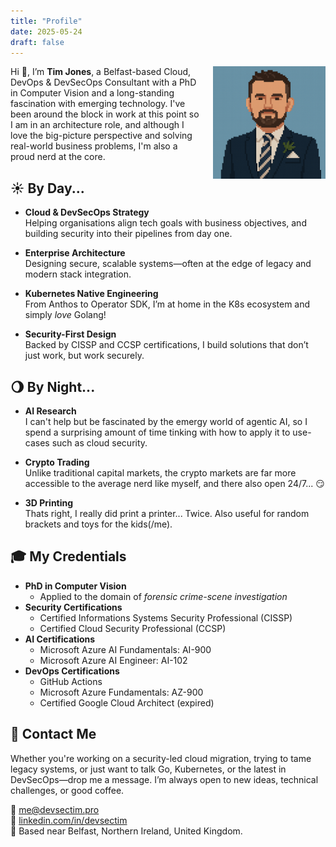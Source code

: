 ```yaml
---
title: "Profile"
date: 2025-05-24
draft: false
---
```


<img src="/static/profile-cover.png" style="float: right; margin-left: 20px; width: 180px;">

Hi 👋, I’m **Tim Jones**, a Belfast-based Cloud, DevOps & DevSecOps Consultant with a PhD in Computer Vision and a long-standing fascination with emerging technology.  I've been around the block in work at this point so I am in an architecture role, and although I love the big-picture perspective and solving real-world business problems, I'm also a proud nerd at the core.

## ☀️ By Day...

- **Cloud & DevSecOps Strategy**  
  Helping organisations align tech goals with business objectives, and building security into their pipelines from day one.

- **Enterprise Architecture**  
  Designing secure, scalable systems—often at the edge of legacy and modern stack integration.

- **Kubernetes Native Engineering**  
  From Anthos to Operator SDK, I’m at home in the K8s ecosystem and simply *love* Golang!

- **Security-First Design**  
  Backed by CISSP and CCSP certifications, I build solutions that don’t just work, but work securely.

## 🌖 By Night...

- **AI Research**  
  I can't help but be fascinated by the emergy world of agentic AI, so I spend a surprising amount of time tinking with how to apply it to use-cases such as cloud security.

- **Crypto Trading**  
  Unlike traditional capital markets, the crypto markets are far more accessible to the average nerd like myself, and there also open 24/7... 😏

- **3D Printing**  
  Thats right, I really did print a printer... Twice.  Also useful for random brackets and toys for the kids(/me).
  
## 🎓 My Credentials

- **PhD in Computer Vision**
  - Applied to the domain of *forensic crime-scene investigation*
- **Security Certifications**  
  - Certified Informations Systems Security Professional (CISSP)
  - Certified Cloud Security Professional (CCSP)
- **AI Certifications**
  - Microsoft Azure AI Fundamentals: AI-900
  - Microsoft Azure AI Engineer: AI-102
- **DevOps Certifications**  
  - GitHub Actions
  - Microsoft Azure Fundamentals: AZ-900
  - Certified Google Cloud Architect (expired)

## 📧 Contact Me

Whether you're working on a security-led cloud migration, trying to tame legacy systems, or just want to talk Go, Kubernetes, or the latest in DevSecOps—drop me a message. I’m always open to new ideas, technical challenges, or good coffee.

📧 [me@devsectim.pro](mailto:me@devsectim.pro)  
📑 [linkedin.com/in/devsectim](https://linkedin.com/in/devsectim)  
📍 Based near Belfast, Northern Ireland, United Kingdom.
